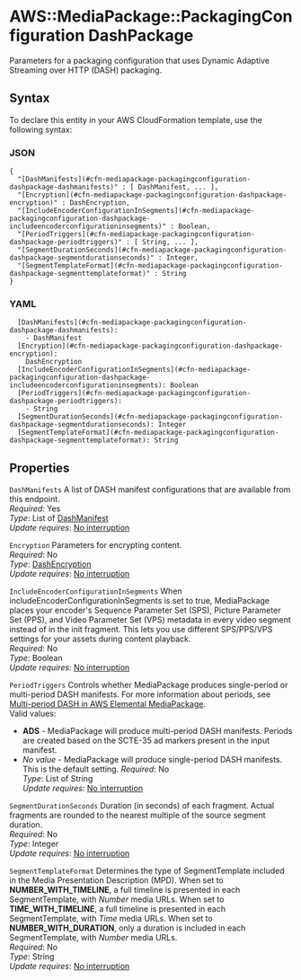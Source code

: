 # AWS::MediaPackage::PackagingConfiguration DashPackage<a name="aws-properties-mediapackage-packagingconfiguration-dashpackage"></a>

Parameters for a packaging configuration that uses Dynamic Adaptive Streaming over HTTP \(DASH\) packaging\.

## Syntax<a name="aws-properties-mediapackage-packagingconfiguration-dashpackage-syntax"></a>

To declare this entity in your AWS CloudFormation template, use the following syntax:

### JSON<a name="aws-properties-mediapackage-packagingconfiguration-dashpackage-syntax.json"></a>

```
{
  "[DashManifests](#cfn-mediapackage-packagingconfiguration-dashpackage-dashmanifests)" : [ DashManifest, ... ],
  "[Encryption](#cfn-mediapackage-packagingconfiguration-dashpackage-encryption)" : DashEncryption,
  "[IncludeEncoderConfigurationInSegments](#cfn-mediapackage-packagingconfiguration-dashpackage-includeencoderconfigurationinsegments)" : Boolean,
  "[PeriodTriggers](#cfn-mediapackage-packagingconfiguration-dashpackage-periodtriggers)" : [ String, ... ],
  "[SegmentDurationSeconds](#cfn-mediapackage-packagingconfiguration-dashpackage-segmentdurationseconds)" : Integer,
  "[SegmentTemplateFormat](#cfn-mediapackage-packagingconfiguration-dashpackage-segmenttemplateformat)" : String
}
```

### YAML<a name="aws-properties-mediapackage-packagingconfiguration-dashpackage-syntax.yaml"></a>

```
  [DashManifests](#cfn-mediapackage-packagingconfiguration-dashpackage-dashmanifests): 
    - DashManifest
  [Encryption](#cfn-mediapackage-packagingconfiguration-dashpackage-encryption): 
    DashEncryption
  [IncludeEncoderConfigurationInSegments](#cfn-mediapackage-packagingconfiguration-dashpackage-includeencoderconfigurationinsegments): Boolean
  [PeriodTriggers](#cfn-mediapackage-packagingconfiguration-dashpackage-periodtriggers): 
    - String
  [SegmentDurationSeconds](#cfn-mediapackage-packagingconfiguration-dashpackage-segmentdurationseconds): Integer
  [SegmentTemplateFormat](#cfn-mediapackage-packagingconfiguration-dashpackage-segmenttemplateformat): String
```

## Properties<a name="aws-properties-mediapackage-packagingconfiguration-dashpackage-properties"></a>

`DashManifests`  <a name="cfn-mediapackage-packagingconfiguration-dashpackage-dashmanifests"></a>
A list of DASH manifest configurations that are available from this endpoint\.  
*Required*: Yes  
*Type*: List of [DashManifest](aws-properties-mediapackage-packagingconfiguration-dashmanifest.md)  
*Update requires*: [No interruption](https://docs.aws.amazon.com/AWSCloudFormation/latest/UserGuide/using-cfn-updating-stacks-update-behaviors.html#update-no-interrupt)

`Encryption`  <a name="cfn-mediapackage-packagingconfiguration-dashpackage-encryption"></a>
Parameters for encrypting content\.  
*Required*: No  
*Type*: [DashEncryption](aws-properties-mediapackage-packagingconfiguration-dashencryption.md)  
*Update requires*: [No interruption](https://docs.aws.amazon.com/AWSCloudFormation/latest/UserGuide/using-cfn-updating-stacks-update-behaviors.html#update-no-interrupt)

`IncludeEncoderConfigurationInSegments`  <a name="cfn-mediapackage-packagingconfiguration-dashpackage-includeencoderconfigurationinsegments"></a>
When includeEncoderConfigurationInSegments is set to true, MediaPackage places your encoder's Sequence Parameter Set \(SPS\), Picture Parameter Set \(PPS\), and Video Parameter Set \(VPS\) metadata in every video segment instead of in the init fragment\. This lets you use different SPS/PPS/VPS settings for your assets during content playback\.  
*Required*: No  
*Type*: Boolean  
*Update requires*: [No interruption](https://docs.aws.amazon.com/AWSCloudFormation/latest/UserGuide/using-cfn-updating-stacks-update-behaviors.html#update-no-interrupt)

`PeriodTriggers`  <a name="cfn-mediapackage-packagingconfiguration-dashpackage-periodtriggers"></a>
Controls whether MediaPackage produces single\-period or multi\-period DASH manifests\. For more information about periods, see [Multi\-period DASH in AWS Elemental MediaPackage](https://docs.aws.amazon.com/mediapackage/latest/ug/multi-period.html)\.  
Valid values:  
+  **ADS** \- MediaPackage will produce multi\-period DASH manifests\. Periods are created based on the SCTE\-35 ad markers present in the input manifest\.
+  *No value* \- MediaPackage will produce single\-period DASH manifests\. This is the default setting\.
*Required*: No  
*Type*: List of String  
*Update requires*: [No interruption](https://docs.aws.amazon.com/AWSCloudFormation/latest/UserGuide/using-cfn-updating-stacks-update-behaviors.html#update-no-interrupt)

`SegmentDurationSeconds`  <a name="cfn-mediapackage-packagingconfiguration-dashpackage-segmentdurationseconds"></a>
Duration \(in seconds\) of each fragment\. Actual fragments are rounded to the nearest multiple of the source segment duration\.   
*Required*: No  
*Type*: Integer  
*Update requires*: [No interruption](https://docs.aws.amazon.com/AWSCloudFormation/latest/UserGuide/using-cfn-updating-stacks-update-behaviors.html#update-no-interrupt)

`SegmentTemplateFormat`  <a name="cfn-mediapackage-packagingconfiguration-dashpackage-segmenttemplateformat"></a>
Determines the type of SegmentTemplate included in the Media Presentation Description \(MPD\)\. When set to **NUMBER\_WITH\_TIMELINE**, a full timeline is presented in each SegmentTemplate, with $Number$ media URLs\. When set to **TIME\_WITH\_TIMELINE**, a full timeline is presented in each SegmentTemplate, with $Time$ media URLs\. When set to **NUMBER\_WITH\_DURATION**, only a duration is included in each SegmentTemplate, with $Number$ media URLs\.  
*Required*: No  
*Type*: String  
*Update requires*: [No interruption](https://docs.aws.amazon.com/AWSCloudFormation/latest/UserGuide/using-cfn-updating-stacks-update-behaviors.html#update-no-interrupt)